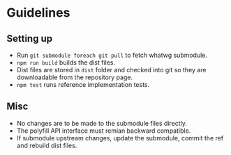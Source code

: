 # Guidelines

## Setting up

 - Run `git submodule foreach git pull` to fetch whatwg submodule.
 - `npm run build` builds the dist files.
 - Dist files are stored in `dist` folder and checked into git so they are downloadable from the repository page.
 - `npm test` runs reference implementation tests.

## Misc

 - No changes are to be made to the submodule files directly.
 - The polyfill API interface must remian backward compatible.
 - If submodule upstream changes, update the submodule, commit the ref and rebuild dist files.
